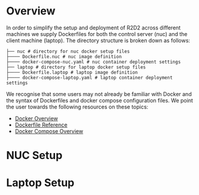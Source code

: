 # Overview

In order to simplify the setup and deployment of R2D2 across different machines we supply Dockerfiles for both the control server (nuc) and the client machine (laptop). The directory structure is broken down as follows: 

    ├── nuc # directory for nuc docker setup files
    ├──── Dockerfile.nuc # nuc image definition
    ├──── docker-compose-nuc.yaml # nuc container deployment settings
    ├── laptop # directory for laptop docker setup files
    ├──── Dockerfile.laptop # laptop image definition
    ├──── docker-compose-laptop.yaml # laptop container deployment settings

We recognise that some users may not already be familiar with Docker and the syntax of Dockerfiles and docker compose configuration files. We point the user towards the following resources on these topics:

* [Docker Overview](https://docs.docker.com/get-started/overview/)
* [Dockerfile Reference](https://docs.docker.com/engine/reference/builder/)
* [Docker Compose Overview](https://docs.docker.com/compose/)


# NUC Setup

# Laptop Setup  

